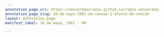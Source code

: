 ```yaml
---
annotation_page_uri: https://venceremosradio.github.io/radio-venceremos-en-espanol/annotations/26-de-mayo-1981-am-canvas-1-efecto-de-sonido.json
annotation_page_slug: 26-de-mayo-1981-am-canvas-1-efecto-de-sonido
layout: annotation_page
manifest_label: 26 de mayo, 1981 - AM

---
```

